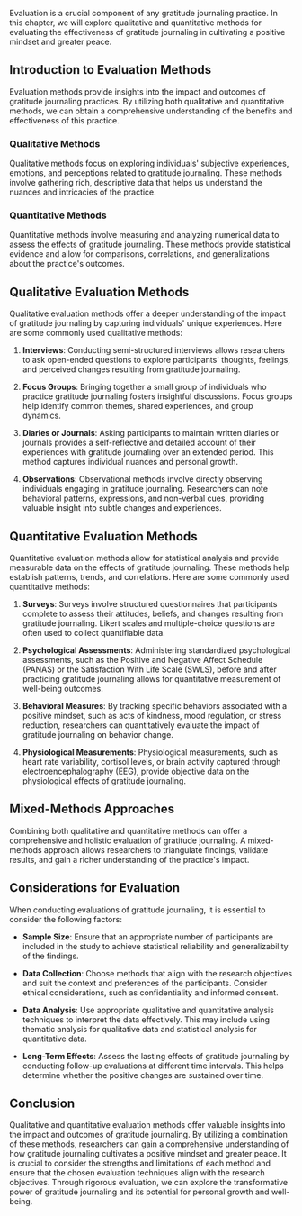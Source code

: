 
Evaluation is a crucial component of any gratitude journaling practice. In this chapter, we will explore qualitative and quantitative methods for evaluating the effectiveness of gratitude journaling in cultivating a positive mindset and greater peace.

Introduction to Evaluation Methods
----------------------------------

Evaluation methods provide insights into the impact and outcomes of gratitude journaling practices. By utilizing both qualitative and quantitative methods, we can obtain a comprehensive understanding of the benefits and effectiveness of this practice.

### Qualitative Methods

Qualitative methods focus on exploring individuals' subjective experiences, emotions, and perceptions related to gratitude journaling. These methods involve gathering rich, descriptive data that helps us understand the nuances and intricacies of the practice.

### Quantitative Methods

Quantitative methods involve measuring and analyzing numerical data to assess the effects of gratitude journaling. These methods provide statistical evidence and allow for comparisons, correlations, and generalizations about the practice's outcomes.

Qualitative Evaluation Methods
------------------------------

Qualitative evaluation methods offer a deeper understanding of the impact of gratitude journaling by capturing individuals' unique experiences. Here are some commonly used qualitative methods:

1. **Interviews**: Conducting semi-structured interviews allows researchers to ask open-ended questions to explore participants' thoughts, feelings, and perceived changes resulting from gratitude journaling.

2. **Focus Groups**: Bringing together a small group of individuals who practice gratitude journaling fosters insightful discussions. Focus groups help identify common themes, shared experiences, and group dynamics.

3. **Diaries or Journals**: Asking participants to maintain written diaries or journals provides a self-reflective and detailed account of their experiences with gratitude journaling over an extended period. This method captures individual nuances and personal growth.

4. **Observations**: Observational methods involve directly observing individuals engaging in gratitude journaling. Researchers can note behavioral patterns, expressions, and non-verbal cues, providing valuable insight into subtle changes and experiences.

Quantitative Evaluation Methods
-------------------------------

Quantitative evaluation methods allow for statistical analysis and provide measurable data on the effects of gratitude journaling. These methods help establish patterns, trends, and correlations. Here are some commonly used quantitative methods:

1. **Surveys**: Surveys involve structured questionnaires that participants complete to assess their attitudes, beliefs, and changes resulting from gratitude journaling. Likert scales and multiple-choice questions are often used to collect quantifiable data.

2. **Psychological Assessments**: Administering standardized psychological assessments, such as the Positive and Negative Affect Schedule (PANAS) or the Satisfaction With Life Scale (SWLS), before and after practicing gratitude journaling allows for quantitative measurement of well-being outcomes.

3. **Behavioral Measures**: By tracking specific behaviors associated with a positive mindset, such as acts of kindness, mood regulation, or stress reduction, researchers can quantitatively evaluate the impact of gratitude journaling on behavior change.

4. **Physiological Measurements**: Physiological measurements, such as heart rate variability, cortisol levels, or brain activity captured through electroencephalography (EEG), provide objective data on the physiological effects of gratitude journaling.

Mixed-Methods Approaches
------------------------

Combining both qualitative and quantitative methods can offer a comprehensive and holistic evaluation of gratitude journaling. A mixed-methods approach allows researchers to triangulate findings, validate results, and gain a richer understanding of the practice's impact.

Considerations for Evaluation
-----------------------------

When conducting evaluations of gratitude journaling, it is essential to consider the following factors:

* **Sample Size**: Ensure that an appropriate number of participants are included in the study to achieve statistical reliability and generalizability of the findings.

* **Data Collection**: Choose methods that align with the research objectives and suit the context and preferences of the participants. Consider ethical considerations, such as confidentiality and informed consent.

* **Data Analysis**: Use appropriate qualitative and quantitative analysis techniques to interpret the data effectively. This may include using thematic analysis for qualitative data and statistical analysis for quantitative data.

* **Long-Term Effects**: Assess the lasting effects of gratitude journaling by conducting follow-up evaluations at different time intervals. This helps determine whether the positive changes are sustained over time.

Conclusion
----------

Qualitative and quantitative evaluation methods offer valuable insights into the impact and outcomes of gratitude journaling. By utilizing a combination of these methods, researchers can gain a comprehensive understanding of how gratitude journaling cultivates a positive mindset and greater peace. It is crucial to consider the strengths and limitations of each method and ensure that the chosen evaluation techniques align with the research objectives. Through rigorous evaluation, we can explore the transformative power of gratitude journaling and its potential for personal growth and well-being.
